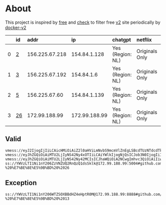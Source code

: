 
# About

This project is inspired by [free](https://github.com/freefq/free) and [check](https://github.com/yeahwu/check) to filter free [v2](https://github.com/v2fly/v2ray-core) site periodically by [docker-v2](https://hub.docker.com/r/v2ray/official)
    
    
|    | id                   | addr           | ip            | chatgpt          | netflix        | tiktok               |
|---:|:---------------------|:---------------|:--------------|:-----------------|:---------------|:---------------------|
|  0 | [2](config/2.json)   | 156.225.67.218 | 154.84.1.128  | Yes (Region: NL) | Originals Only | Network connectio... |
|  1 | [3](config/3.json)   | 156.225.67.192 | 154.84.1.6    | Yes (Region: NL) | Originals Only | Yes (Region: NL)     |
|  2 | [5](config/5.json)   | 156.225.67.60  | 154.84.1.139  | Yes (Region: NL) | Originals Only | Yes (Region: NL)     |
|  3 | [26](config/26.json) | 172.99.188.99  | 172.99.188.99 | Yes (Region: NL) | Originals Only | Network connectio... |

## Valid
```
vmess://eyJ2IjogIjIiLCAicHMiOiAiZ2l0aHViLmNvbS9mcmVlZnEgLSBcdTUzNTdcdTk3NWUgIDIiLCAiYWRkIjogIjE1Ni4yMjUuNjcuMjE4IiwgInBvcnQiOiAiNTQ3NzkiLCAidHlwZSI6ICJub25lIiwgImlkIjogImZlNWY2OWU3LWUxODMtNDM5Yi05NTBiLTk2NjFlZjA2NTFmMiIsICJhaWQiOiAiNjQiLCAibmV0IjogInRjcCIsICJwYXRoIjogIi8iLCAiaG9zdCI6ICIiLCAidGxzIjogIiJ9
vmess://eyJhZGQiOiAiMTU2LjIyNS42Ny4xOTIiLCAiYWlkIjogNjQsICJob3N0IjogIiIsICJpZCI6ICJkMDI0ZmQ4Yi1lYTc4LTQ3ODktYjkyOC03MGFmYTFhOTEwY2UiLCAibmV0IjogInRjcCIsICJwYXRoIjogIiIsICJwb3J0IjogNDgxMjMsICJwcyI6ICJnaXRodWIuY29tL2ZyZWVmcSAtIFx1NTM1N1x1OTc1ZSAgMyIsICJ0bHMiOiAiIiwgInR5cGUiOiAiYXV0byIsICJzZWN1cml0eSI6ICJhdXRvIiwgInNraXAtY2VydC12ZXJpZnkiOiB0cnVlLCAic25pIjogIiJ9
vmess://eyJhZGQiOiAiMTU2LjIyNS42Ny42MCIsICJhaWQiOiA2NCwgImhvc3QiOiAiIiwgImlkIjogIjYxOTMxMTZkLTk2ZjktNGQ3YS05YmU1LTViYjA2YTY5YWYwYiIsICJuZXQiOiAidGNwIiwgInBhdGgiOiAiIiwgInBvcnQiOiA1NjQ4MSwgInBzIjogImdpdGh1Yi5jb20vZnJlZWZxIC0gXHU1MzU3XHU5NzVlICA1IiwgInRscyI6ICIiLCAidHlwZSI6ICJhdXRvIiwgInNlY3VyaXR5IjogImF1dG8iLCAic2tpcC1jZXJ0LXZlcmlmeSI6IHRydWUsICJzbmkiOiAiIn0=
ss://YWVzLTI1Ni1nY206ZzVNZUQ2RnQzQ1dsSklk@172.99.188.99:5004#github.com/freefq%20-%20%E7%BE%8E%E5%9B%BD%20%2026
```

## Exception
```
ss://YWVzLTI1Ni1nY206WTZSOXBBdHZ4eHptR0M@172.99.188.99:8888#github.com/freefq%20-%20%E7%BE%8E%E5%9B%BD%20%2013
```

